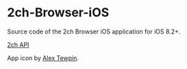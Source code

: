 # 2ch-Browser-iOS

Source code of the 2ch Browser iOS application for iOS 8.2+.

[2ch API](API-DOC/README.md)

App icon by [Alex Tewpin](https://github.com/alextewpin).

